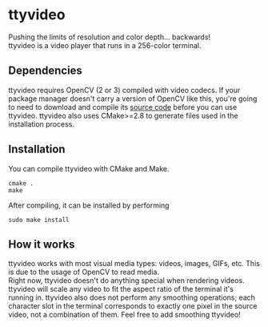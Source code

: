 # ttyvideo
Pushing the limits of resolution and color depth... backwards!  
ttyvideo is a video player that runs in a 256-color terminal.
## Dependencies
ttyvideo requires OpenCV (2 or 3) compiled with video codecs. If your package manager doesn't carry a version of OpenCV like this, you're going to need to download and compile its [source code](https://github.com/opencv/opencv "OpenCV source") before you can use ttyvideo.
ttyvideo also uses CMake>=2.8 to generate files used in the installation process.
## Installation
You can compile ttyvideo with CMake and Make.
```shell
cmake .
make
```
After compiling, it can be installed by performing
```shell
sudo make install
```

## How it works
ttyvideo works with most visual media types: videos, images, GIFs, etc. This is due to the usage of OpenCV to read media.  
Right now, ttyvideo doesn't do anything special when rendering videos.  
ttyvideo will scale any video to fit the aspect ratio of the terminal it's running in. ttyvideo also does not perform any smoothing operations; each character slot in the terminal corresponds to exactly one pixel in the source video, not a combination of them. Feel free to add smoothing ttyvideo!
